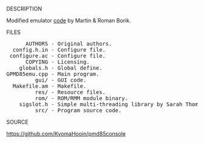 
DESCRIPTION

Modified emulator <a href="https://github.com/mborik/GPMD85Emulator">code</a> by Martin & Roman Borik.

FILES

<pre>
      AUTHORS - Original authors.
  config.h.in - Configure file.
 configure.ac - Configure file.
      COPYING - Licensing.
    globals.h - Global define.
GPMD85emu.cpp - Main program.
         gui/ - GUI code.
  Makefile.am - Makefile.
         res/ - Resource files.
         rom/ - ROM/RMM module binary.
    sigslot.h - Simple multi-threading library by Sarah Thompson (c) 2000
         src/ - Program source code.
</pre>

SOURCE

https://github.com/KyomaHooin/pmd85console
